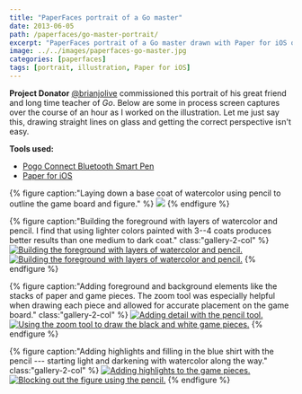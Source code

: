 ```yaml
---
title: "PaperFaces portrait of a Go master"
date: 2013-06-05
path: /paperfaces/go-master-portrait/
excerpt: "PaperFaces portrait of a Go master drawn with Paper for iOS on an iPad."
image: ../../images/paperfaces-go-master.jpg
categories: [paperfaces]
tags: [portrait, illustration, Paper for iOS]
---
```


**Project Donator** [@brianjolive](https://twitter.com/brianjolive) commissioned this portrait of his great friend and long time teacher of *Go*. Below are some in process screen captures over the course of an hour as I worked on the illustration. Let me just say this, drawing straight lines on glass and getting the correct perspective isn't easy.

**Tools used:**

- [Pogo Connect Bluetooth Smart Pen](https://www.amazon.com/gp/product/B009K448L4/ref=as_li_ss_tl?ie=UTF8&camp=1789&creative=390957&creativeASIN=B009K448L4&linkCode=as2&tag=mademist-20)
- [Paper for iOS](https://paper.bywetransfer.com/)

{% figure caption:"Laying down a base coat of watercolor using pencil to outline the game board and figure." %}
[![](../../images/paperfaces-go-master-process-1-600.jpg)](../../images/paperfaces-go-master-process-1-lg.jpg)
{% endfigure %}

{% figure caption:"Building the foreground with layers of watercolor and pencil. I find that using lighter colors painted with 3--4 coats produces better results than one medium to dark coat." class:"gallery-2-col" %}
[![Building the foreground with layers of watercolor and pencil.](../../images/paperfaces-go-master-process-2-600.jpg)](../../images/paperfaces-go-master-process-2-lg.jpg)
[![Building the foreground with layers of watercolor and pencil.](../../images/paperfaces-go-master-process-3-600.jpg)](../../images/paperfaces-go-master-process-3-lg.jpg)
{% endfigure %}

{% figure caption:"Adding foreground and background elements like the stacks of paper and game pieces. The zoom tool was especially helpful when drawing each piece and allowed for accurate placement on the game board." class:"gallery-2-col" %}
[![Adding detail with the pencil tool.](../../images/paperfaces-go-master-process-4-600.jpg)](../../images/paperfaces-go-master-process-4-lg.jpg)
[![Using the zoom tool to draw the black and white game pieces.](../../images/paperfaces-go-master-process-5-600.jpg)](../../images/paperfaces-go-master-process-5-lg.jpg)
{% endfigure %}

{% figure caption:"Adding highlights and filling in the blue shirt with the pencil --- starting light and darkening with watercolor along the way." class:"gallery-2-col" %}
[![Adding highlights to the game pieces.](../../images/paperfaces-go-master-process-6-600.jpg)](../../images/paperfaces-go-master-process-6-lg.jpg)
[![Blocking out the figure using the pencil.](../../images/paperfaces-go-master-process-7-600.jpg)](../../images/paperfaces-go-master-process-7-lg.jpg)
{% endfigure %}
